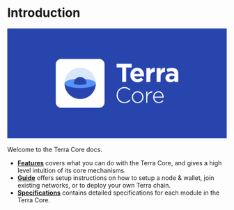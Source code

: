 # Introduction

![banner](.gitbook/assets/terra-core%20%282%29.png)

Welcome to the Terra Core docs.

* [**Features**](./features/README.md) covers what you can do with the Terra Core, and gives a high level intuition of its core mechanisms.
* [**Guide**](./guide/README.md) offers setup instructions on how to setup a node & wallet, join existing networks, or to deploy your own Terra chain.
* [**Specifications**](specifications/README.md) contains detailed specifications for each module in the Terra Core. 

